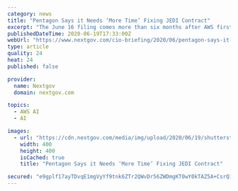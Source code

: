 ```yaml
---
category: news
title: "Pentagon Says it Needs ‘More Time’ Fixing JEDI Contract"
excerpt: "The June 16 filing comes more than six months after AWS first challenged the Pentagon’s October award of the $10 billion contract to Microsoft in the U.S. Court of Federal Claims, which resulted in the Pentagon pulling the contract to take corrective action on identified flaws."
publishedDateTime: 2020-06-19T17:33:00Z
webUrl: "https://www.nextgov.com/cio-briefing/2020/06/pentagon-says-it-needs-more-time-fixing-jedi-contract/166292/"
type: article
quality: 24
heat: 24
published: false

provider:
  name: Nextgov
  domain: nextgov.com

topics:
  - AWS AI
  - AI

images:
  - url: "https://cdn.nextgov.com/media/img/upload/2020/06/19/shutterstock_1101025283/open-graph.jpg"
    width: 400
    height: 400
    isCached: true
    title: "Pentagon Says it Needs ‘More Time’ Fixing JEDI Contract"

secured: "e9gplf17ayTDvqE1mgVyYf9tnk6ZTr2QWvDr56ZWDmgKT0wY0kTAZ5A+CsrQ13iLh9oAVfHef+tLch0bo7iijRApqqM5PFaRYYQf0CANrLAgw9uAsfFyjKYyp5ygEZJgDo3vNdxMefSuQkqVoiNbwo1jxdlUBBuVYVxItPyI/4K3T6qt1qQJ2pvNzYbagpthmnUYiU1UHq/xcX6JhhbhJ0IEg9ljmjs1oiqjf7v+SK2YtBCm8WP088VMkxjq0s6FDeAfE23fKWorI1R+sGPHRILW006ilz9tQ/Z0/+NKc2HVtR7qZJksltaGZY/Y1ditE0JzZepoa0UVbaBXI9bfeQ==;evKcqAJhmrGjLXl9D08NRQ=="
---
```


